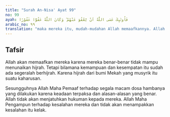 ```yaml
---
title: "Surah An-Nisa' Ayat 99"
no: 99
ayah: فَاُولٰۤىِٕكَ عَسَى اللّٰهُ اَنْ يَّعْفُوَ عَنْهُمْ ۗ وَكَانَ اللّٰهُ عَفُوًّا غَفُوْرًا 
arabic_no: ٩٩
translation: "maka mereka itu, mudah-mudahan Allah memaafkannya. Allah Maha Pemaaf, Maha Pengampun."
---
```


## Tafsir

Allah akan memaafkan mereka karena mereka benar-benar tidak mampu menunaikan hijrah. Tetapi bilamana kemampuan dan kesempatan itu sudah ada segeralah berhijrah. Karena hijrah dari bumi Mekah yang musyrik itu suatu kaharusan.

Sesungguhnya Allah Maha Pemaaf terhadap segala macam dosa hambanya yang dilakukan karena keadaan terpaksa dan alasan-alasan yang benar. Allah tidak akan menjatuhkan hukuman kepada mereka. Allah Maha Pengampun terhadap kesalahan mereka dan tidak akan menampakkan kesalahan itu kelak.